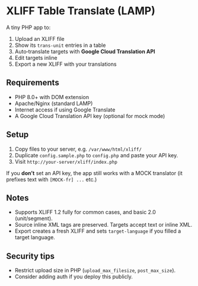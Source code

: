# XLIFF Table Translate (LAMP)

A tiny PHP app to:
1) Upload an XLIFF file
2) Show its `trans-unit` entries in a table
3) Auto‑translate targets with **Google Cloud Translation API**
4) Edit targets inline
5) Export a new XLIFF with your translations

## Requirements
- PHP 8.0+ with DOM extension
- Apache/Nginx (standard LAMP)
- Internet access if using Google Translate
- A Google Cloud Translation API key (optional for mock mode)

## Setup
1. Copy files to your server, e.g. `/var/www/html/xliff/`
2. Duplicate `config.sample.php` to `config.php` and paste your API key.
3. Visit `http://your-server/xliff/index.php`

If you **don’t** set an API key, the app still works with a MOCK translator (it prefixes text with `[MOCK-fr] ...` etc.)

## Notes
- Supports XLIFF 1.2 fully for common cases, and basic 2.0 (unit/segment).
- Source inline XML tags are preserved. Targets accept text or inline XML.
- Export creates a fresh XLIFF and sets `target-language` if you filled a target language.

## Security tips
- Restrict upload size in PHP (`upload_max_filesize`, `post_max_size`).
- Consider adding auth if you deploy this publicly.
